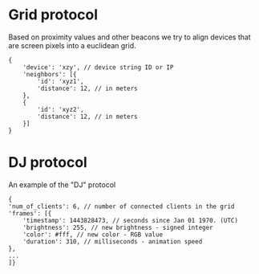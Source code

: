 
# Grid protocol

Based on proximity values and other beacons we try to align 
devices that are screen pixels into a euclidean grid.

```
{
	'device': 'xzy', // device string ID or IP
	'neighbors': [{
		'id': 'xyz1',
		'distance': 12, // in meters
	},
	{
		'id': 'xyz2',
		'distance': 12, // in meters
	}]
}

```


# DJ protocol

An example of the "DJ" protocol

```
{
'num_of_clients': 6, // number of connected clients in the grid
'frames': [{
	'timestamp': 1443828473, // seconds since Jan 01 1970. (UTC)
	'brightness': 255, // new brightness - signed integer
	'color': #fff, // new color - RGB value
	'duration': 310, // milliseconds - animation speed
},
...
]}

```

